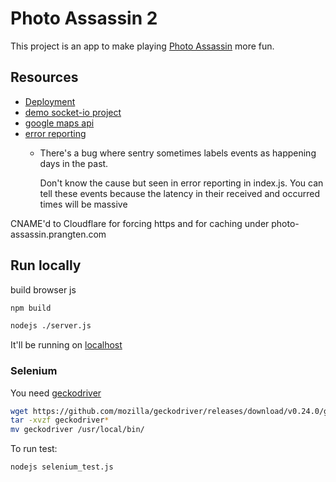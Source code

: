 # Photo Assassin 2

This project is an app to make playing [Photo Assassin](https://github.com/Rthe1st/photo_assassin) more fun.

## Resources

* [Deployment](https://dashboard.heroku.com/apps/photo-assassin/deploy/github)
* [demo socket-io project](https://github.com/socketio/chat-example)
* [google maps api](https://developers.google.com/maps/documentation/javascript/examples/polyline-simple)
* [error reporting](https://sentry.io/organizations/photo-snipe/)
  * There's a bug where sentry sometimes labels events as happening days in the past.

    Don't know the cause but seen in error reporting in index.js. You can tell these events because the latency in their received and occurred times will be massive


CNAME'd to Cloudflare for forcing https and for caching under photo-assassin.prangten.com

## Run locally

build browser js

```bash
npm build
```

```bash
nodejs ./server.js
```

It'll be running on [localhost](http://localhost:3000/)

### Selenium

You need [geckodriver](https://github.com/mozilla/geckodriver/releases/)

```bash
wget https://github.com/mozilla/geckodriver/releases/download/v0.24.0/geckodriver-v0.24.0-linux64.tar.gz
tar -xvzf geckodriver*
mv geckodriver /usr/local/bin/
```

To run test:

```bash
nodejs selenium_test.js
```
